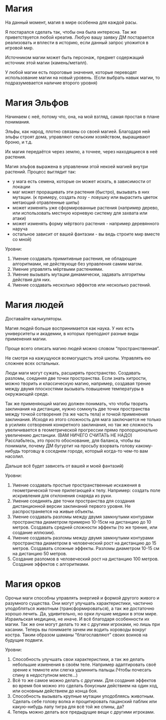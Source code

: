 # Магия

На данный момент, магия в мире особенна для каждой расы.

Я постарался сделать так, чтобы она была интересна. Так же приветствуется любой креатив. Любую вашу заявку ДМ постарается реализовать и вплести в историю, если данный запрос уложится в игровой мир.

Источником магии может быть персонаж, предмет содержащий источник этой магии (камень/металл).

У любой магии есть пороговые значения, которые переводят использование магии на новый уровень. (Если выбрать навык магии, то подразумевается наличие второго уровня)

# Магия Эльфов

Начинаем с неё, потому что, она, на мой взгляд, самая простая в плане понимания. 

Эльфы, как народ, плотно связаны со своей магией. Благодаря ней эльфы строят дома, управляют сельским хозяйством, выращивают броню, и т.д. 

Их магия передаётся через землю, а точнее, через находящиеся в неё растения.

Магия эльфов выражена в управлении этой некоей магией внутри растений. Процесс выглядит так: 

- у мага есть семена, которые он может искать, в зависимости от локации
- маг может проращивать эти растения (быстро), вызывать в них мутации. (к примеру, создать лозу - ловушку или вырастить цветок метающий отравленные шипы)
- может изменять уже сформированные растения (например дерево, или использовать местную корневую систему для захвата или атаки)
- может изменять форму мёртвого растения - например деревянного наруча
- остальное зависит от вашей фантазии - вы ведь строите мир вместе со мной)

Уровни:

1. Умение создавать примитивные растения, не обладющие алгоритмами, не действующе без управления самим магом. 
2. Умение управлять мёртвыми растениями.
3. Умение вызывать мутации динамически, задавать алгоритмы действия для них.
4. Умение создавать несколько эффектов или несколько растений.

# Магия людей

Доставайте калькуляторы.

Магия людей больше воспринимается как наука. У них есть университеты и академии, в которых преподают разные виды применения магии.

Проще всего описать магию людей можно словом “пространственная”.

Не смотря на кажущуюся всемогущесть этой школы. Управлять ею сложнее всех остальных.

Люди маги могут сужать, расширять пространство. Создавать разломы, соединяя две точки пространства. Если знать хитрости, можно творить и классическую магию, например, создавая трение между двумя плоскостями вызывать повышение температуры в окружающей среде.

Так же применяющий магию должен понимать, что чтобы творить заклинания на дистанции, нужно сомкнуть две точки пространства между точкой сотворения (та же часть тела) и точкой применения заклинания. Исходя из этого сложность для мага заключается не только в усилиях сотворения конкретного заклинания, но так же сложность увеличивается в геометрической прогрессии прямо пропорционально увеличению дистанции. (ВАМ НИЧЕГО СЧИТАТЬ НЕ НАДО) Расслабьтесь, это просто обоснование, для баланса, чтобы вы понимали, почему ДМ бугуртит на просьбу взорвать голову какому-нибудь торговцу в соседнем городе, который когда-то чем-то вам насолил.

Дальше всё будет зависеть от вашей и моей фантазий)

Уровни:

1. Умение создавать простые пространственные искажения в геометрической точке прилегающей к телу. Например: создать поле искривления для отклонения снаряда из руки.
2. Умение соединять две точки пространства для создания дистанционной версии заклинаний первого уровня. Не распространяется на живые объекты.
3. Умение создавать разломы между двумя замкнутыми контурами пространства диаметром примерно 10-15см на дистанцию до 10 метров. Создавать средней сложности эффекты (то же трение, или создание иллюзии).
4. Умение создавать разломы между двумя замкнутыми контурами пространства диаметром в человеческий рост на дистанцию до 15 метров. Создавать сложные эффекты. Разломы диаметром 10-15 см на дистанцию 50 метров.
5. Создание разломов в человеческий рост на дистанцию 100 метров. Создание эффектов с алгоритмами.

# Магия орков

Орочьи маги способны управлять энергией и формой другого живого и разумного существа. Они могут улучшать характеристики, частично уподобляться животным (трансформироваться), а так же достаточно хорошо лечить. Да, удивительно, но орки лучшие медики в этом мире. Израильская медицина, не иначе. И всё благодаря особенности их магии. Так же они могут делать то же с другими игроками, но лишь при касании. Теперь вы понимаете зачем им водить хороводы вокруг костра. Таким образом шаманы “благославляют” своих воинов на будущие подвиги.

Уровни:

1. Способность улучшать свои характеристики, а так же делать небольшие изменения в своём теле. Например адаптировать своё зрение к темноте или слегка удлиннить пальцы.(Чтобы почесать спину в недоступном месте…)
2. Всё то же самое можно делать с другими. Для создания эффектов во время боя можно это сделать бонусным действием на один ход, или основным действием до конца боя.
3. Способность вызывать крупные мутации уподобляясь животным. Сделать себе голову волка и процитировать пацанский паблик или какую-нибудь лапу тигра для всё той же спины, да?
4. Теперь можно делать все предыдущие вещи с другими игроками.